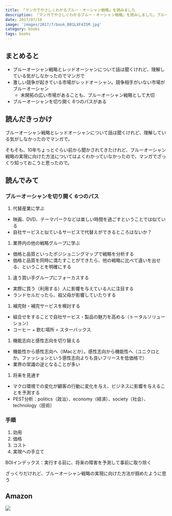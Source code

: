 ```yaml
---
title: 「マンガでやさしくわかるブルー・オーシャン戦略」を読みました
description: 「マンガでやさしくわかるブルー・オーシャン戦略」を読みしました。ブルーオーシャン戦略とレッドオーシャンについて話は聞くけれど、理解している気がしなかったので、どりあえずマンガで
date: 2017/07/18
image: 'images/2017/7/book_B01LXF4ISM.jpg'
category: books
tags: books
---
```


## まとめると

- ブルーオーシャン戦略とレッドオーシャンについて話は聞くけれど、理解している気がしなかったのでマンガで
- 激しい競争が起きている市場がレッドオーシャン。競争相手がいない市場がブルーオーシャン
  - 未開拓の広い市場があることも、ブルーオーシャン戦略として大切
- ブルーオーシャンを切り開く 6つのパスがある

## 読んだきっかけ

ブルーオーシャン戦略とレッドオーシャンについて話は聞くけれど、理解している気がしなかったのでマンガで。

そもそも、10年ちょっとぐらい前から聞かされてきたけれど、ブルーオーシャン戦略の実現に向けた方法についてはよくわかっていなかったので、マンガでざっくり知っておこうと思ったので。

## 読んでみて

### ブルーオーシャンを切り開く 6つのパス

1. 代替産業に学ぶ
  - 映画、DVD、テーマパークなどは楽しい時間を過ごすということでは似ている
  - 自社サービスと似ているサービスで代替えができるところはないか？
1. 業界内の他の戦略グループに学ぶ
  - 価格と品質といったポジショニングマップで戦略を分析する
  - 価格と品質を同時に満たすことができたら、他の戦略に比べて違いを出せる、ということを明確にする
1. 違う買い手グループにフォーカスする
  - 実際に買う（利用する）人に影響を与えている人に注目する
  - ランドセルだったら、祖父母が影響していたりする
1. 補完財・補完サービスを検討する
  - 組合せをすることで自社サービス・製品の魅力を高める（トータルソリューション）
  - コーヒー + 飲む場所 = スターバックス
1. 機能志向と感性志向を切り替える
  - 機能性から感性志向へ（iMacとか）。感性志向から機能性へ（ユニクロとか。ファッションという感性志向よりも良いフリースを低価格で）
  - 業界の常識の逆となることが多い
1. 将来を見通す
  - マクロ環境での変化が顧客の行動に変化を与え、ビジネスに影響を与えることを予測する
  - PEST分析：politics（政治）、economy（経済）、society（社会）、technology（技術）

### 手順

1. 効用
1. 価格
1. コスト
1. 実現への手立て

BOIインデックス：実行する前に、将来の障害を予測して事前に取り除く

ざっくりだけれど、ブルーオーシャン戦略の実現に向けた方法が掴めたように思う

## Amazon

[![](http://images-jp.amazon.com/images/P/B01LXF4ISM.09.MAIN._SCLZZZZZZZ_.jpg)](https://www.amazon.co.jp/dp/B01LXF4ISM/)
